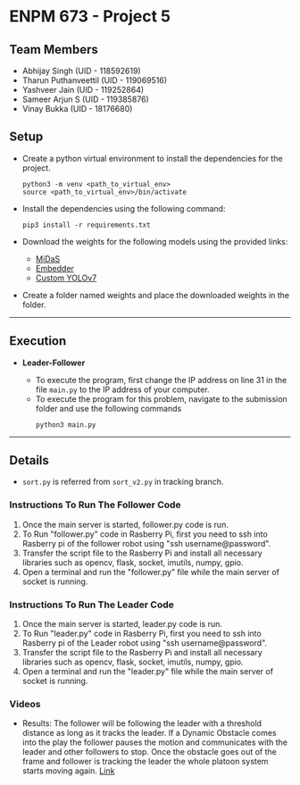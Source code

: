 # ENPM 673 - Project 5

## Team Members
* Abhijay Singh (UID - 118592619)
* Tharun Puthanveettil (UID - 119069516)
* Yashveer Jain (UID - 119252864)
* Sameer Arjun S (UID - 119385876)
* Vinay Bukka (UID - 18176680)

## Setup

- Create a python virtual environment to install the dependencies for the project. 
    ```
    python3 -m venv <path_to_virtual_env>
    source <path_to_virtual_env>/bin/activate
    ```

- Install the dependencies using the following command:
    ```
    pip3 install -r requirements.txt
    ```

- Download the weights for the following models using the provided links:
    - [MiDaS](https://github.com/isl-org/MiDaS/releases/download/v3_1/dpt_swin2_tiny_256.pt)
    - [Embedder](https://storage.googleapis.com/mediapipe-models/image_embedder/mobilenet_v3_large/float32/latest/mobilenet_v3_large.tflite)
    - [Custom YOLOv7](https://drive.google.com/file/d/12Xgb0qlIBJmL-IOISdWeSAcuhFNiTbKv/view?usp=share_link)

- Create a folder named weights and place the downloaded weights in the folder.

---

## Execution

* **Leader-Follower** 
    
    - To execute the program, first change the IP address on line 31 in the file `main.py` to the IP address of your computer.
    - To execute the program for this problem, navigate to the submission folder and use the following commands
        ```
        python3 main.py
        ```
---

## Details
* `sort.py` is referred from `sort_v2.py` in tracking branch.

### Instructions To Run The Follower Code
1. Once the main server is started, follower.py code is run.
2. To Run "follower.py" code in Rasberry Pi, first you need to ssh into Rasberry pi of the follower robot using "ssh username@password". 
3. Transfer the script file to the Rasberry Pi and install all necessary libraries such as opencv, flask, socket, imutils, numpy, gpio.
4. Open a terminal and run the "follower.py" file while the main server of socket is running.

### Instructions To Run The Leader Code
1. Once the main server is started, leader.py code is run.
2. To Run "leader.py" code in Rasberry Pi, first you need to ssh into Rasberry pi of the Leader robot using "ssh username@password". 
3. Transfer the script file to the Rasberry Pi and install all necessary libraries such as opencv, flask, socket, imutils, numpy, gpio.
4. Open a terminal and run the "leader.py" file while the main server of socket is running.

### Videos
* Results: The follower will be following the leader with a threshold distance as long as it tracks the leader. If a Dynamic Obstacle comes into the play the follower pauses the motion and communicates with the leader and other followers to stop. Once the obstacle goes out of the frame and follower is tracking the leader the whole platoon system starts moving again. [Link](https://drive.google.com/drive/u/1/folders/1lEYSDns3Q3QMbOsjFyqpdVxPJQgv3-mY?authuser=0)